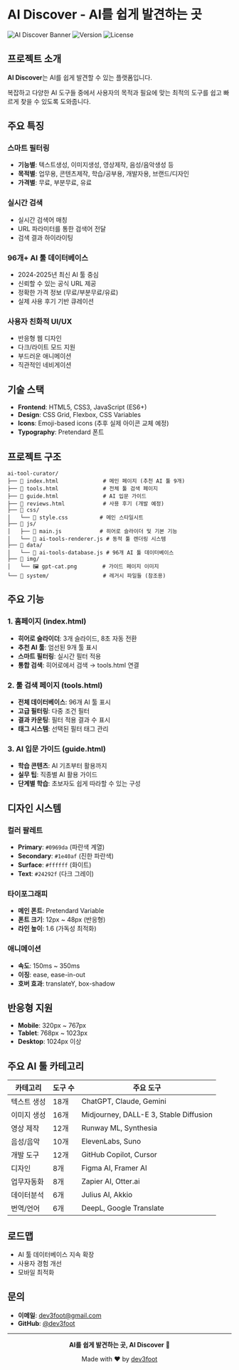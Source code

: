 # AI Discover - AI를 쉽게 발견하는 곳

![AI Discover Banner](https://img.shields.io/badge/AI%20Discover-AI%20Tool%20Curator-blue?style=for-the-badge)
![Version](https://img.shields.io/badge/version-1.0.0-green?style=flat-square)
![License](https://img.shields.io/badge/license-MIT-yellow?style=flat-square)

## 프로젝트 소개

**AI Discover**는 AI를 쉽게 발견할 수 있는 플랫폼입니다. 

복잡하고 다양한 AI 도구들 중에서 사용자의 목적과 필요에 맞는 최적의 도구를 쉽고 빠르게 찾을 수 있도록 도와줍니다.

## 주요 특징

### **스마트 필터링**
- **기능별**: 텍스트생성, 이미지생성, 영상제작, 음성/음악생성 등
- **목적별**: 업무용, 콘텐츠제작, 학습/공부용, 개발자용, 브랜드/디자인
- **가격별**: 무료, 부분무료, 유료

### **실시간 검색**
- 실시간 검색어 매칭
- URL 파라미터를 통한 검색어 전달
- 검색 결과 하이라이팅

### **96개+ AI 툴 데이터베이스**
- 2024-2025년 최신 AI 툴 중심
- 신뢰할 수 있는 공식 URL 제공
- 정확한 가격 정보 (무료/부분무료/유료)
- 실제 사용 후기 기반 큐레이션

### **사용자 친화적 UI/UX**
- 반응형 웹 디자인
- 다크/라이트 모드 지원
- 부드러운 애니메이션
- 직관적인 네비게이션

## 기술 스택

- **Frontend**: HTML5, CSS3, JavaScript (ES6+)
- **Design**: CSS Grid, Flexbox, CSS Variables
- **Icons**: Emoji-based icons (추후 실제 아이콘 교체 예정)
- **Typography**: Pretendard 폰트

## 프로젝트 구조

```
ai-tool-curator/
├── 📄 index.html              # 메인 페이지 (추천 AI 툴 9개)
├── 📄 tools.html              # 전체 툴 검색 페이지
├── 📄 guide.html              # AI 입문 가이드
├── 📄 reviews.html            # 사용 후기 (개발 예정)
├── 📂 css/
│   └── 📄 style.css          # 메인 스타일시트
├── 📂 js/
│   ├── 📄 main.js            # 히어로 슬라이더 및 기본 기능
│   └── 📄 ai-tools-renderer.js # 동적 툴 렌더링 시스템
├── 📂 data/
│   └── 📄 ai-tools-database.js # 96개 AI 툴 데이터베이스
├── 📂 img/
│   └── 🖼️ gpt-cat.png        # 가이드 페이지 이미지
└── 📂 system/                 # 레거시 파일들 (참조용)
```

## 주요 기능

### 1. **홈페이지 (index.html)**
- **히어로 슬라이더**: 3개 슬라이드, 8초 자동 전환
- **추천 AI 툴**: 엄선된 9개 툴 표시
- **스마트 필터링**: 실시간 필터 적용
- **통합 검색**: 히어로에서 검색 → tools.html 연결

### 2. **툴 검색 페이지 (tools.html)**
- **전체 데이터베이스**: 96개 AI 툴 표시
- **고급 필터링**: 다중 조건 필터
- **결과 카운팅**: 필터 적용 결과 수 표시
- **태그 시스템**: 선택된 필터 태그 관리

### 3. **AI 입문 가이드 (guide.html)**
- **학습 콘텐츠**: AI 기초부터 활용까지
- **실무 팁**: 직종별 AI 활용 가이드
- **단계별 학습**: 초보자도 쉽게 따라할 수 있는 구성

## 디자인 시스템

### **컬러 팔레트**
- **Primary**: `#0969da` (파란색 계열)
- **Secondary**: `#1e40af` (진한 파란색)
- **Surface**: `#ffffff` (화이트)
- **Text**: `#24292f` (다크 그레이)

### **타이포그래피**
- **메인 폰트**: Pretendard Variable
- **폰트 크기**: 12px ~ 48px (반응형)
- **라인 높이**: 1.6 (가독성 최적화)

### **애니메이션**
- **속도**: 150ms ~ 350ms
- **이징**: ease, ease-in-out
- **호버 효과**: translateY, box-shadow

## 반응형 지원

- **Mobile**: 320px ~ 767px
- **Tablet**: 768px ~ 1023px  
- **Desktop**: 1024px 이상

## 주요 AI 툴 카테고리

| 카테고리 | 도구 수 | 주요 도구 |
|---------|--------|-----------|
| 텍스트 생성 | 18개 | ChatGPT, Claude, Gemini |
| 이미지 생성 | 16개 | Midjourney, DALL-E 3, Stable Diffusion |
| 영상 제작 | 12개 | Runway ML, Synthesia |
| 음성/음악 | 10개 | ElevenLabs, Suno |
| 개발 도구 | 12개 | GitHub Copilot, Cursor |
| 디자인 | 8개 | Figma AI, Framer AI |
| 업무자동화 | 8개 | Zapier AI, Otter.ai |
| 데이터분석 | 6개 | Julius AI, Akkio |
| 번역/언어 | 6개 | DeepL, Google Translate |

## 로드맵
- AI 툴 데이터베이스 지속 확장
- 사용자 경험 개선
- 모바일 최적화

## 문의

- **이메일**: dev3foot@gmail.com
- **GitHub**: [@dev3foot](https://github.com/dev3foot)

---

<div align="center">

**AI를 쉽게 발견하는 곳, AI Discover** 🚀

Made with ❤️ by [dev3foot](https://github.com/dev3foot)

</div>
